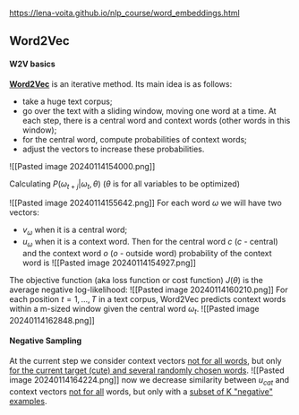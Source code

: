 
https://lena-voita.github.io/nlp_course/word_embeddings.html


## Word2Vec

#### W2V basics

<b><u>Word2Vec</u></b> is an iterative method. Its main idea is as follows:
- take a huge text corpus;
- go over the text with a sliding window, moving one word at a time. At each step, there is a central word and context words (other words in this window);
- for the central word, compute probabilities of context words;
- adjust the vectors to increase these probabilities.

![[Pasted image 20240114154000.png]]

Calculating $P(\omega_{t+j}|\omega_t , \theta)$
($\theta$ is for all variables to be optimized)

![[Pasted image 20240114155642.png]]
For each word $\omega$ we will have two vectors:
- $v_{\omega}$ when it is a central word;
- $u_{\omega}$ when it is a context word.
Then for the central word $c$ ($c$ - central) and the context word $o$ ($o$ - outside word) probability of the context word is
![[Pasted image 20240114154927.png]]

The objective function (aka loss function or cost function) $J(\theta)$ is the average negative log-likelihood:
![[Pasted image 20240114160210.png]]
For each position $t=1,…,T$ in a text corpus, Word2Vec predicts context words within a m-sized window given the central word $\omega_t$.
![[Pasted image 20240114162848.png]]

#### Negative Sampling

At the current step we consider context vectors <u>not for all words</u>, but only <u>for the current target (cute) and several randomly chosen words</u>.
![[Pasted image 20240114164224.png]]
now we decrease similarity between $u_{cat}$ and context vectors <u>not for all</u> words, but only with a <u>subset of K "negative" examples</u>.
